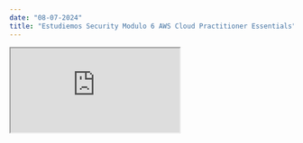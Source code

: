```yaml
---
date: "08-07-2024"
title: "Estudiemos Security Modulo 6 AWS Cloud Practitioner Essentials"
---
```

<iframe src="https://www.youtube.com/embed/LhhWION9ngU" allowfullscreen></iframe>

